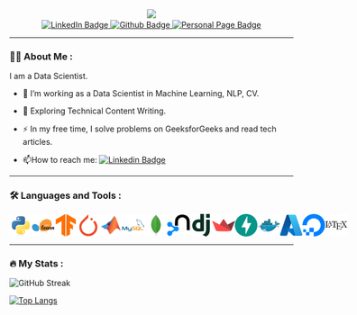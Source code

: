 <div id="header" align="center">
  <img src="https://media1.giphy.com/media/v1.Y2lkPTc5MGI3NjExN2o4amRvOTM3M2hkbWJkanN3YTRuZnBoNXJ2OHhsa2U3bGRlNmV3aCZlcD12MV9pbnRlcm5hbF9naWZfYnlfaWQmY3Q9Zw/nFLW7PNGgN3lI68rdv/giphy.webp" width="100"/>
</div>

<div id="badges" align="center">
  <a href="https://www.linkedin.com/in/tuannguyen129/" target=”_blank”>
  <img src="https://img.shields.io/badge/LinkedIn-blue?style=for-the-badge&logo=linkedin&logoColor=white" alt="LinkedIn Badge"/>
  </a>

  <a href="https://github.com/tuanna712" target=”_blank”>
  <img src="https://img.shields.io/badge/Github-black?style=for-the-badge&logo=github&logoColor=white" alt="Github Badge"/>
  </a>
  
  <a href="https://github.com/tuanna712" target=”_blank”>
  <img src="https://img.shields.io/badge/PAGE-green?style=for-the-badge&logo=Github&logoColor=white" alt="Personal Page Badge"/>
  </a>
</div>

---

### :man_technologist: About Me :

I am a Data Scientist.
- :telescope: I’m working as a Data Scientist in Machine Learning, NLP, CV.

- :seedling: Exploring Technical Content Writing.

- :zap: In my free time, I solve problems on GeeksforGeeks and read tech articles.

- :mailbox:How to reach me: [![Linkedin Badge](https://img.shields.io/badge/-tuan.a.nguyen-blue?style=flat&logo=Linkedin&logoColor=white)](https://www.linkedin.com/in/tuannguyen129/)

---

### :hammer_and_wrench: Languages and Tools :

<div style="display: flex; justify-content: space-around;">
  <img src="https://github.com/devicons/devicon/blob/master/icons/python/python-original.svg" title="Python"  alt="Python" width="40" height="40"/>

  <img src="https://github.com/devicons/devicon/blob/master/icons/scikitlearn/scikitlearn-original.svg" title="Scikitlearn"  alt="Scikitlearn" width="40" height="40"/>

  <img src="https://github.com/devicons/devicon/blob/master/icons/tensorflow/tensorflow-original.svg" title="TensorFlow"  alt="TensorFlow" width="40" height="40"/>

  <img src="https://github.com/devicons/devicon/blob/master/icons/pytorch/pytorch-original.svg" title="Pytorch"  alt="Pytorch" width="40" height="40"/>

  <img src="https://github.com/devicons/devicon/blob/master/icons/matlab/matlab-original.svg" title="Matlab"  alt="Matlab" width="40" height="40"/>

  <img src="https://github.com/devicons/devicon/blob/master/icons/mysql/mysql-original-wordmark.svg" title="MySQL"  alt="MySQL" width="40" height="40"/>

  <img src="https://github.com/devicons/devicon/blob/master/icons/mongodb/mongodb-original.svg" title="MongoDB"  alt="MongoDB" width="40" height="40"/>

  <img src="https://github.com/devicons/devicon/blob/master/icons/neo4j/neo4j-original.svg" title="Neo4j"  alt="Neo4j" width="40" height="40"/>

  <img src="https://github.com/devicons/devicon/blob/master/icons/django/django-plain.svg" title="Django"  alt="Django" width="40" height="40"/>

  <img src="https://github.com/devicons/devicon/blob/master/icons/streamlit/streamlit-original.svg" title="Streamlit"  alt="Streamlit" width="40" height="40"/>

  <img src="https://github.com/devicons/devicon/blob/master/icons/fastapi/fastapi-original.svg" title="FastAPI"  alt="FastAPI" width="40" height="40"/>

  <img src="https://github.com/devicons/devicon/blob/master/icons/docker/docker-original.svg" title="Docker"  alt="Docker" width="40" height="40"/>

  <img src="https://github.com/devicons/devicon/blob/master/icons/azure/azure-original.svg" title="Azure"  alt="Azure" width="40" height="40"/>

  <img src="https://github.com/devicons/devicon/blob/master/icons/digitalocean/digitalocean-original.svg" title="DigitalOcean"  alt="DigitalOcean" width="40" height="40"/>

  <img src="https://github.com/devicons/devicon/blob/master/icons/latex/latex-original.svg" title="Latex"  alt="Latex" width="40" height="40"/>
  

</div>

---

### :fire: My Stats :

<img src="https://github-readme-streak-stats.herokuapp.com?user=tuanna712&theme=shadow-green&hide_border=true" alt="GitHub Streak" />

[![Top Langs](https://github-readme-stats.vercel.app/api/top-langs/?username=tuanna712&layout=compact&theme=light)](https://github.com/tuanna712)

